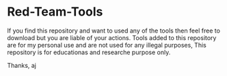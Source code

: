 # Red-Team-Tools

If you find this repository and want to used any of the tools then feel free to download but you are liable of your actions. Tools added to this repository are for my personal use and are not used for any illegal purposes, This repository is for educationas and researche purpose only.

Thanks, aj
